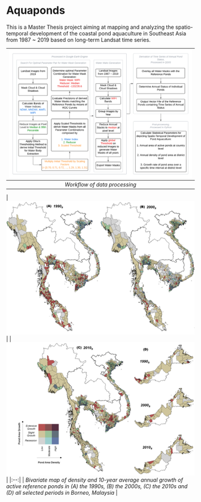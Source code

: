 # Aquaponds

This is a Master Thesis project aiming at mapping and analyzing the spatio-temporal development of the coastal pond aquaculture in Southeast Asia from 1987 ~ 2019 based on long-term Landsat time series.

|![alt text](https://github.com/Shirobakaidou/Aquaponds/blob/main/Figures/workflow.png?raw=true) |
|:--:| 
| *Workflow of data processing* |

|![alt text](https://github.com/Shirobakaidou/Aquaponds/blob/main/Figures/bivariate_density_GrR.png?raw=true) |
|![alt text](https://github.com/Shirobakaidou/Aquaponds/blob/main/Figures/bivariate_density_GrR_2.png?raw=true) |
|:--:| 
| *Bivariate map of density and 10-year average annual growth of active reference ponds in (A) the 1990s, (B) the 2000s, (C) the 2010s and (D) all selected periods in Borneo, Malaysia* |
